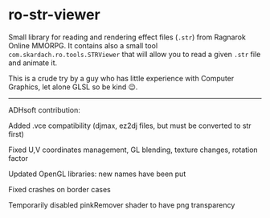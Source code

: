 ro-str-viewer
=============

Small library for reading and rendering effect files (`.str`) from Ragnarok Online MMORPG.
It contains also a small tool `com.skardach.ro.tools.STRViewer` that will allow you to read a given `.str` file and animate it.

This is a crude try by a guy who has little experience with Computer Graphics, let alone GLSL so be kind :wink:.

-------------

ADHsoft contribution:

Added .vce compatibility (djmax, ez2dj files, but must be converted to str first)

Fixed U,V coordinates management, GL blending, texture changes, rotation factor

Updated OpenGL libraries: new names have been put

Fixed crashes on border cases

Temporarily disabled pinkRemover shader to have png transparency
